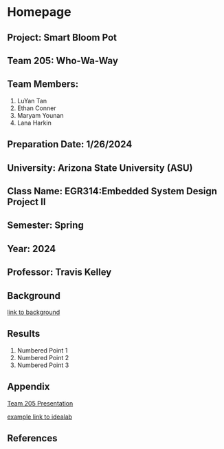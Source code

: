 # Homepage

## Project: Smart Bloom Pot
## Team 205: Who-Wa-Way
## Team Members:
1. LuYan Tan
1. Ethan Conner
1. Maryam Younan
1. Lana Harkin


## Preparation Date: 1/26/2024
## University: Arizona State University (ASU)
## Class Name: EGR314:Embedded System Design Project II
## Semester: Spring
## Year: 2024
## Professor: Travis Kelley


## Background

[link to background](/background.md)

## Results

1. Numbered Point 1
1. Numbered Point 2
1. Numbered Point 3


## Appendix
[Team 205 Presentation](https://youtu.be/2uYKR5V-WF4?si=a0ECjcEHt2iz6rB6)

[example link to idealab](https://idealab.asu.edu)


## References
